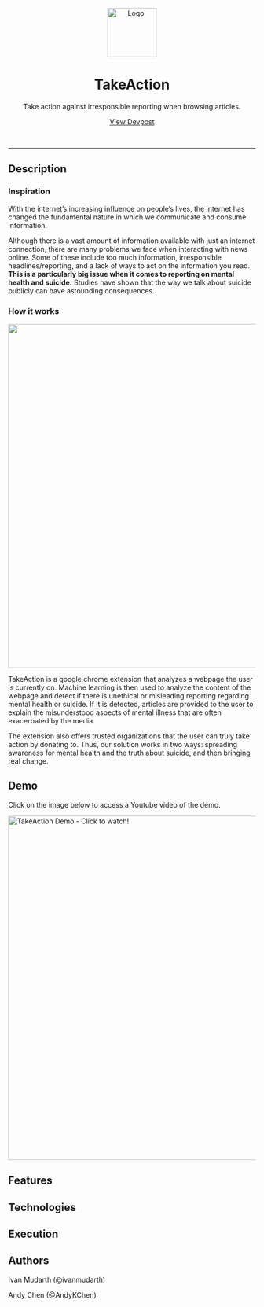 <p align="center">
  <a href="https://github.com/ivanmudarth/TakeAction">
    <img src="https://user-images.githubusercontent.com/33183884/132997950-34ae00af-16df-46c9-86c3-584da561c60b.png" alt="Logo" width="100" height="100">
  </a>
  
  <h1 align="center">TakeAction</h1>
  
  <p align="center">
    Take action against irresponsible reporting when browsing articles.
  </p>
 
 <p align="center">
    <a href="https://devpost.com/software/takeaction-gqpwfo?ref_content=user-portfolio&ref_feature=in_progress">View Devpost</a>
  </p>
 
</p>

</br>

***

## Description

### Inspiration

With the internet’s increasing influence on people’s lives, the internet has changed the fundamental nature in which we communicate and consume information.

Although there is a vast amount of information available with just an internet connection, there are many problems we face when interacting with news online. Some of these include too much information, irresponsible headlines/reporting, and a lack of ways to act on the information you read. **This is a particularly big issue when it comes to reporting on mental health and suicide.** Studies have shown that the way we talk about suicide publicly can have astounding consequences. 

### How it works

<a><img src="https://user-images.githubusercontent.com/33183884/132998483-45906c03-d5b2-442d-805d-b4f5991ead44.png" width=700></a>

TakeAction is a google chrome extension that analyzes a webpage the user is currently on. Machine learning is then used to analyze the content of the webpage and detect if there is unethical or misleading reporting regarding mental health or suicide. If it is detected, articles are provided to the user to explain the misunderstood aspects of mental illness that are often exacerbated by the media.

The extension also offers trusted organizations that the user can truly take action by donating to. Thus, our solution works in two ways: spreading awareness for mental health and the truth about suicide, and then bringing real change.

## Demo

Click on the image below to access a Youtube video of the demo.

  <a href="https://youtu.be/OB0jeGnNiqw"><img src="https://user-images.githubusercontent.com/33183884/132998666-fb2d4120-d671-4ff2-abec-86b019adedd8.png" alt="TakeAction Demo - Click to watch!" width=700></a>


## Features



## Technologies



## Execution



## Authors

Ivan Mudarth (@ivanmudarth)

Andy Chen (@AndyKChen)

